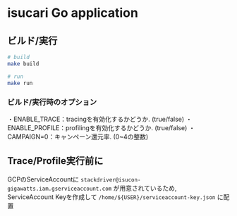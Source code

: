 # isucari Go application

## ビルド/実行

```sh
# build
make build

# run
make run
```

 ### ビルド/実行時のオプション
・ENABLE_TRACE：tracingを有効化するかどうか. (true/false)
・ENABLE_PROFILE：profilingを有効化するかどうか. (true/false)
・CAMPAIGN=0：キャンペーン還元率. (0~4の整数)

 ## Trace/Profile実行前に
GCPのServiceAccountに `stackdriver@isucon-gigawatts.iam.gserviceaccount.com` が用意されているため,  
ServiceAccount Keyを作成して `/home/${USER}/serviceaccount-key.json` に配置
